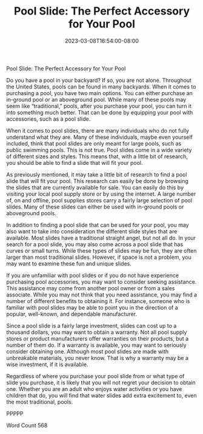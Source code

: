 ﻿---
title: "Pool Slide: The Perfect Accessory for Your Pool"
date: 2023-03-08T16:54:00-08:00
description: "Pool Accessories Tips for Web Success"
featured_image: "/images/Pool Accessories.jpg"
tags: ["Pool Accessories"]
---

Pool Slide: The Perfect Accessory for Your Pool

Do you have a pool in your backyard?  If so, you are not alone.  Throughout the United States, pools can be found in many backyards. When it comes to purchasing a pool, you have two main options.  You can either purchase an in-ground pool or an aboveground pool.  While many of these pools may seem like “traditional,” pools, after you purchase your pool, you can turn it into something much better. That can be done by equipping your pool with accessories, such as a pool slide.

When it comes to pool slides, there are many individuals who do not fully understand what they are.  Many of these individuals, maybe even yourself included, think that pool slides are only meant for large pools, such as public swimming pools.  This is not true. Pool slides come in a wide variety of different sizes and styles. This means that, with a little bit of research, you should be able to find a slide that will fit your pool.  

As previously mentioned, it may take a little bit of research to find a pool slide that will fit your pool. This research can easily be done by browsing the slides that are currently available for sale. You can easily do this by visiting your local pool supply store or by using the internet. A large number of, on and offline, pool supplies stores carry a fairly large selection of pool slides.  Many of these slides can either be used with in-ground pools or aboveground pools.  

In addition to finding a pool slide that can be used for your pool, you may also want to take into consideration the different slide styles that are available. Most slides have a traditional straight angel, but not all do. In your search for a pool slide, you may also come across a pool slide that has curves or small turns.  While these types of slides may be fun, they are often larger than most traditional slides.  However, if space is not a problem, you may want to examine these fun and unique slides.

If you are unfamiliar with pool slides or if you do not have experience purchasing pool accessories, you may want to consider seeking assistance.  This assistance may come from another pool owner or from a sales associate. While you may not think that you need assistance, you may find a number of different benefits to obtaining it. For instance, someone who is familiar with pool slides may be able to point you in the direction of a popular, well-known, and dependable manufacturer. 

Since a pool slide is a fairly large investment, slides can cost up to a thousand dollars, you may want to obtain a warranty.  Not all pool supply stores or product manufacturers offer warranties on their products, but a number of them do.  If a warranty is available, you may want to seriously consider obtaining one. Although most pool slides are made with unbreakable materials, you never know. That is why a warranty may be a wise investment, if it is available.

Regardless of where you purchase your pool slide from or what type of slide you purchase, it is likely that you will not regret your decision to obtain one. Whether you are an adult who enjoys water activities or you have children that do, you will find that water slides add extra excitement to, even the most traditional, pools.

PPPPP

Word Count 568

